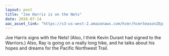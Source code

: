 ```yaml
---
layout: post
title: "Joe Harris is on the Nets"
date: 2016-07-14
aac_asset_link: "https://s3-us-west-2.amazonaws.com/hcmr/hcmrSeason2Episode2.mp3"
---
```


Joe Harris signs with the Nets! (Also, I think Kevin Durant had signed to the Warriors.) Also, Ray is going on a really long hike, and he talks about his hopes and dreams for the Pacific Northwest Trail.
